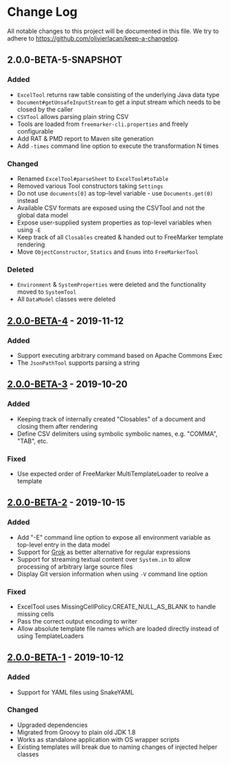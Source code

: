 # Change Log

All notable changes to this project will be documented in this file. We try to adhere to https://github.com/olivierlacan/keep-a-changelog.

## 2.0.0-BETA-5-SNAPSHOT

### Added
- `ExcelTool` returns raw table consisting of the underlying Java data type
- `Document#getUnsafeInputStream` to get a input stream which needs to be closed by the caller
- `CSVTool` allows parsing plain string CSV
- Tools are loaded from `freemarker-cli.properties` and freely configurable
- Add RAT & PMD report to Maven site generation
- Add `-times` command line option to execute the transformation N times

### Changed
- Renamed `ExcelTool#parseSheet` to `ExcelTool#toTable`
- Removed various Tool constructors taking `Settings`
- Do not use `documents[0]` as top-level variable - use `Documents.get(0)` instead
- Available CSV formats are exposed using the CSVTool and not the global data model
- Expose user-supplied system properties as top-level variables when using `-E`
- Keep track of all `Closables` created & handed out to FreeMarker template rendering
- Move `ObjectConstructor`, `Statics` and `Enums` into `FreeMarkerTool`

### Deleted
- `Environment` & `SystemProperties` were deleted and the functionality moved to `SystemTool`
- All `DataModel` classes were deleted

## [2.0.0-BETA-4] - 2019-11-12

### Added
- Support executing arbitrary command based on Apache Commons Exec
- The `JsonPathTool` supports parsing a string

## [2.0.0-BETA-3] - 2019-10-20

### Added
- Keeping track of internally created "Closables" of a document and closing them after rendering
- Define CSV delimiters using symbolic symbolic names, e.g. "COMMA", "TAB", etc.

### Fixed
- Use expected order of FreeMarker MultiTemplateLoader to reolve a template

## [2.0.0-BETA-2] - 2019-10-15

### Added
- Add "-E" command line option to expose all environment variable as top-level entry in the data model 
- Support for [Grok](https://github.com/thekrakken/java-grok) as better alternative for regular expressions
- Support for streaming textual content over `System.in` to allow processing of arbitrary large source files
- Display Git version information when using `-V` command line option

### Fixed
- ExcelTool uses MissingCellPolicy.CREATE_NULL_AS_BLANK to handle missing cells
- Pass the correct output encoding to writer
- Allow absolute template file names which are loaded directly instead of using TemplateLoaders

## [2.0.0-BETA-1] - 2019-10-12

### Added
- Support for YAML files using SnakeYAML

### Changed
- Upgraded dependencies
- Migrated from Groovy to plain old JDK 1.8
- Works as standalone application with OS wrapper scripts
- Existing templates will break due to naming changes of injected helper classes

[2.0.0-BETA-4]: https://github.com/sgoeschl/freemarker-cli/releases/tag/v2.0.0-BETA-4
[2.0.0-BETA-3]: https://github.com/sgoeschl/freemarker-cli/releases/tag/v2.0.0-BETA-3
[2.0.0-BETA-2]: https://github.com/sgoeschl/freemarker-cli/releases/tag/v2.0.0-BETA-2
[2.0.0-BETA-1]: https://github.com/sgoeschl/freemarker-cli/releases/tag/v2.0.0-BETA-1
